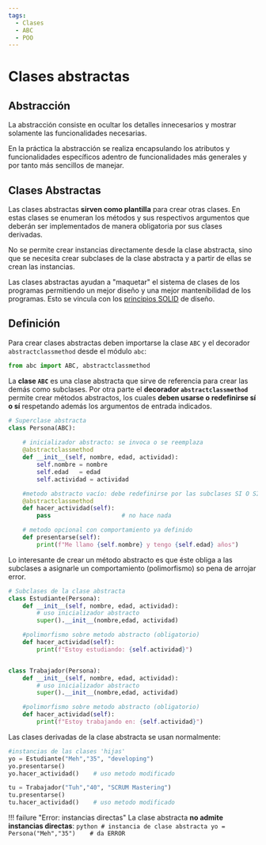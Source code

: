 ```yaml
---
tags:
  - Clases
  - ABC
  - POO
---
```



# Clases abstractas


## Abstracción

La abstracción
consiste en ocultar los detalles innecesarios y mostrar solamente las funcionalidades necesarias.

En la práctica la abstracción se realiza encapsulando los atributos y funcionalidades específicos adentro de funcionalidades más generales y por tanto más sencillos de manejar.


## Clases Abstractas

Las clases abstractas **sirven como plantilla** para crear otras clases.
En estas clases se enumeran los métodos y sus respectivos argumentos
que deberán ser implementados de manera obligatoria por sus clases derivadas. 


No se permite crear instancias directamente desde la clase abstracta,
sino que
se necesita crear subclases de la clase abstracta
y a partir de ellas se crean las instancias.

Las clases abstractas ayudan a "maquetar" el sistema de clases de los programas permitiendo un mejor diseño y una mejor mantenibilidad de los programas.
Esto se vincula con los [principios SOLID](solid/index.md) de diseño.


## Definición

Para crear clases abstractas deben importarse la clase `ABC` y el decorador `abstractclassmethod` desde el módulo `abc`:
```python
from abc import ABC, abstractclassmethod
```

La **clase `ABC`** es una clase abstracta que sirve de referencia para crear las demás como subclases. Por otra parte el **decorador `abstractclassmethod`** permite crear métodos abstractos, 
los cuales **deben usarse o redefinirse sí o sí** 
respetando además los argumentos de entrada indicados.

```python title="Clase abstracta" hl_lines="2 5 12"
# Superclase abstracta
class Persona(ABC):
 
    # inicializador abstracto: se invoca o se reemplaza
    @abstractclassmethod
    def __init__(self, nombre, edad, actividad):
        self.nombre = nombre
        self.edad   = edad  
        self.actividad = actividad

    #metodo abstracto vacío: debe redefinirse por las subclases SI O SI
    @abstractclassmethod
    def hacer_actividad(self):
        pass                    # no hace nada             

    # metodo opcional con comportamiento ya definido
    def presentarse(self):
        print(f"Me llamo {self.nombre} y tengo {self.edad} años")
```
Lo interesante de crear un método abstracto es que éste obliga a las subclases a asignarle un comportamiento (polimorfismo) so pena de arrojar error.


```python title="Subclases de clase abstracta"
# Subclases de la clase abstracta
class Estudiante(Persona):
    def __init__(self, nombre, edad, actividad):
        # uso inicializador abstracto
        super().__init__(nombre,edad, actividad)

    #polimorfismo sobre metodo abstracto (obligatorio)
    def hacer_actividad(self):
        print(f"Estoy estudiando: {self.actividad}")


class Trabajador(Persona):
    def __init__(self, nombre, edad, actividad):
        # uso inicializador abstracto
        super().__init__(nombre,edad, actividad)    

    #polimorfismo sobre metodo abstracto (obligatorio)
    def hacer_actividad(self):
        print(f"Estoy trabajando en: {self.actividad}")
```

Las clases derivadas de la clase abstracta se usan normalmente:
```python title="Uso de subclases"
#instancias de las clases 'hijas'
yo = Estudiante("Meh","35", "developing")  
yo.presentarse() 
yo.hacer_actividad()    # uso metodo modificado

tu = Trabajador("Tuh","40", "SCRUM Mastering")   
tu.presentarse()
tu.hacer_actividad()    # uso metodo modificado
```

!!! failure "Error: instancias directas"
    La clase abstracta **no admite instancias directas**:
    ```python
    # instancia de clase abstracta
    yo = Persona("Meh","35")    # da ERROR
    ```
